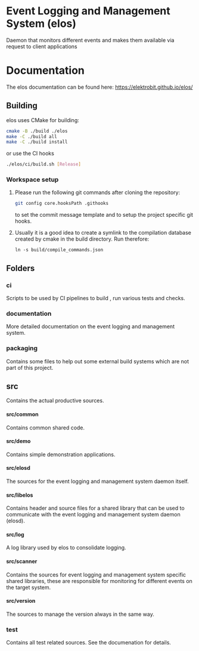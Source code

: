 # Event Logging and Management System (elos)

Daemon that monitors different events and makes them available
via request to client applications

# Documentation

The elos documentation can be found here: https://elektrobit.github.io/elos/

## Building

elos uses CMake for building:

```bash
cmake -B ./build ./elos
make -C ./build all
make -C ./build install
```

or use the CI hooks

```bash
./elos/ci/build.sh [Release]
```

### Workspace setup

1. Please run the following git commands after cloning the repository:

   ```bash
   git config core.hooksPath .githooks
   ```

   to set the commit message template and to setup the project specific git hooks.

2. Usually it is a good idea to create a symlink to the compilation database
   created by cmake in the build directory. Run therefore:

   ```
   ln -s build/compile_commands.json
   ```

## Folders

### ci

Scripts to be used by CI pipelines to build , run various tests and checks.

### documentation

More detailed documentation on the event logging and management system.

### packaging

Contains some files to help out some external build systems which are not part of this project.

## src

Contains the actual productive sources.

#### src/common

Contains common shared code.

#### src/demo

Contains simple demonstration applications.

#### src/elosd

The sources for the event logging and management system daemon itself.

#### src/libelos

Contains header and source files for a shared library that can be used
to communicate with the event logging and management system daemon (elosd).

#### src/log

A log library used by elos to consolidate logging.

#### src/scanner

Contains the sources for event logging and management system specific shared libraries,
these are responsible for monitoring for different events on the target system.

#### src/version

The sources to manage the version always in the same way.

### test

Contains all test related sources. See the documenation for details.
